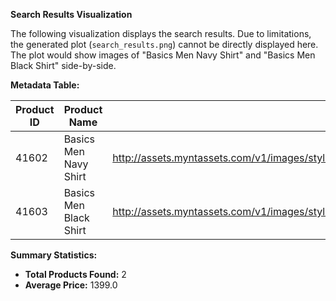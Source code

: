 **Search Results Visualization**

The following visualization displays the search results.  Due to limitations, the generated plot (`search_results.png`) cannot be directly displayed here.  The plot would show images of "Basics Men Navy Shirt" and "Basics Men Black Shirt" side-by-side.


**Metadata Table:**

| Product ID | Product Name           | Link                                                                         | Price   |
|------------|------------------------|-----------------------------------------------------------------------------|---------|
| 41602      | Basics Men Navy Shirt   | http://assets.myntassets.com/v1/images/style/properties/0d64b8d2f706987c853a3f223705c91a_images.jpg | 1399.0  |
| 41603      | Basics Men Black Shirt  | http://assets.myntassets.com/v1/images/style/properties/c1279c30219754cd44db5340fb9fbaf9_images.jpg | 1399.0  |


**Summary Statistics:**

* **Total Products Found:** 2
* **Average Price:** 1399.0